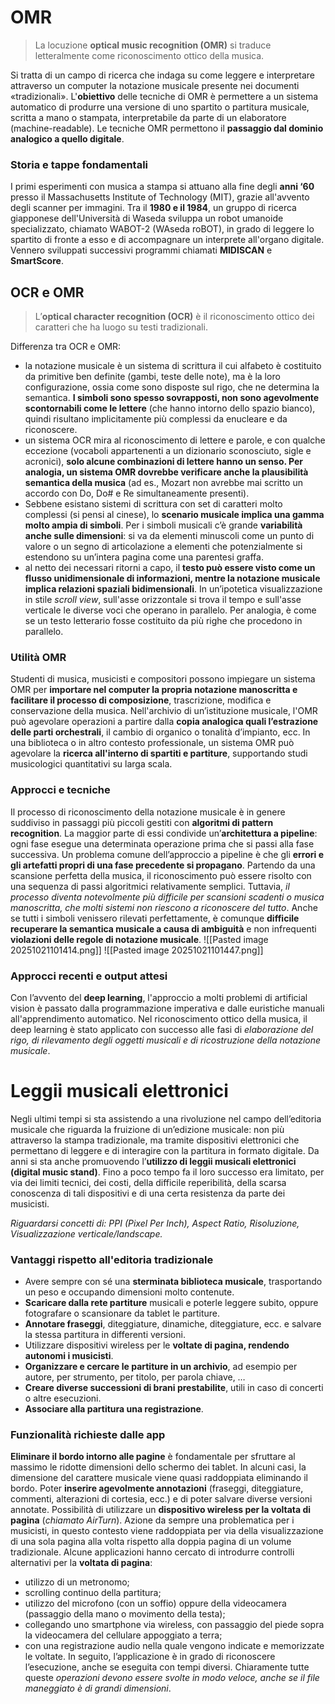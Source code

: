 # OMR
> La locuzione **optical music recognition (OMR)** si traduce letteralmente come riconoscimento ottico della musica.

Si tratta di un campo di ricerca che indaga su come leggere e interpretare attraverso un computer la notazione musicale presente nei documenti «tradizionali». L'**obiettivo** delle tecniche di OMR è permettere a un sistema automatico di produrre una versione di uno spartito o partitura musicale, scritta a mano o stampata, interpretabile da parte di un elaboratore (machine-readable). Le tecniche OMR permettono il **passaggio dal dominio analogico a quello digitale**.
### Storia e tappe fondamentali
I primi esperimenti con musica a stampa si attuano alla fine degli **anni ‘60** presso il Massachusetts Institute of Technology (MIT), grazie all'avvento degli scanner per immagini. Tra il **1980 e il 1984**, un gruppo di ricerca giapponese dell'Università di Waseda sviluppa un robot umanoide specializzato, chiamato WABOT-2 (WAseda roBOT), in grado di leggere lo spartito di fronte a esso e di accompagnare un interprete all'organo digitale. Vennero sviluppati successivi programmi chiamati **MIDISCAN** e **SmartScore**.
## OCR e OMR
> L’**optical character recognition (OCR)** è il riconoscimento ottico dei caratteri che ha luogo su testi tradizionali.

Differenza tra OCR e OMR: 
- la notazione musicale è un sistema di scrittura il cui alfabeto è costituito da primitive ben definite (gambi, teste delle note), ma è la loro configurazione, ossia come sono disposte sul rigo, che ne determina la semantica. **I simboli sono spesso sovrapposti, non sono agevolmente scontornabili come le lettere** (che hanno intorno dello spazio bianco), quindi risultano implicitamente più complessi da enucleare e da riconoscere.
- un sistema OCR mira al riconoscimento di lettere e parole, e con qualche eccezione (vocaboli appartenenti a un dizionario sconosciuto, sigle e acronici), **solo alcune combinazioni di lettere hanno un senso. Per analogia, un sistema OMR dovrebbe verificare anche la plausibilità semantica della musica** (ad es., Mozart non avrebbe mai scritto un accordo con Do, Do# e Re simultaneamente presenti).
- Sebbene esistano sistemi di scrittura con set di caratteri molto complessi (si pensi al cinese), lo **scenario musicale implica una gamma molto ampia di simboli**. Per i simboli musicali c’è grande **variabilità anche sulle dimensioni**: si va da elementi minuscoli come un punto di valore o un segno di articolazione a elementi che potenzialmente si estendono su un’intera pagina come una parentesi graffa.
- al netto dei necessari ritorni a capo, il **testo può essere visto come un flusso unidimensionale di informazioni, mentre la notazione musicale implica relazioni spaziali bidimensionali**. In un’ipotetica visualizzazione in stile *scroll view*, sull'asse orizzontale si trova il tempo e sull'asse verticale le diverse voci che operano in parallelo. Per analogia, è come se un testo letterario fosse costituito da più righe che procedono in parallelo.
### Utilità OMR
Studenti di musica, musicisti e compositori possono impiegare un sistema OMR per **importare nel computer la propria notazione manoscritta e facilitare il processo di composizione**, trascrizione, modifica e conservazione della musica. Nell'archivio di un’istituzione musicale, l'OMR può agevolare operazioni a partire dalla **copia analogica quali l’estrazione delle parti orchestrali**, il cambio di organico o tonalità d’impianto, ecc. In una biblioteca o in altro contesto professionale, un sistema OMR può agevolare la **ricerca all'interno di spartiti e partiture**, supportando studi musicologici quantitativi su larga scala.
### Approcci e tecniche
Il processo di riconoscimento della notazione musicale è in genere suddiviso in passaggi più piccoli gestiti con **algoritmi di pattern recognition**. La maggior parte di essi condivide un’**architettura a pipeline**: ogni fase esegue una determinata operazione prima che si passi alla fase successiva. Un problema comune dell’approccio a pipeline è che gli **errori e gli artefatti propri di una fase precedente si propagano**. Partendo da una scansione perfetta della musica, il riconoscimento può essere risolto con una sequenza di passi algoritmici relativamente semplici. Tuttavia, *il processo diventa notevolmente più difficile per scansioni scadenti o musica manoscritta, che molti sistemi non riescono a riconoscere del tutto*.
Anche se tutti i simboli venissero rilevati perfettamente, è comunque **difficile recuperare la semantica musicale a causa di ambiguità** e non infrequenti **violazioni delle regole di notazione musicale**.
![[Pasted image 20251021101414.png]]
![[Pasted image 20251021101447.png]]
### Approcci recenti e output attesi
Con l’avvento del **deep learning**, l'approccio a molti problemi di artificial vision è passato dalla programmazione imperativa e dalle euristiche manuali all'apprendimento automatico. Nel riconoscimento ottico della musica, il deep learning è stato applicato con successo alle fasi di *elaborazione del rigo, di rilevamento degli oggetti musicali e di ricostruzione della notazione musicale*.
# Leggii musicali elettronici
Negli ultimi tempi si sta assistendo a una rivoluzione nel campo dell’editoria musicale che riguarda la fruizione di un’edizione musicale: non più attraverso la stampa tradizionale, ma tramite dispositivi elettronici che permettano di leggere e di interagire con la partitura in formato digitale.
Da anni si sta anche promuovendo l’**utilizzo di leggii musicali elettronici (digital music stand)**. Fino a poco tempo fa il loro successo era limitato, per via dei limiti tecnici, dei costi, della difficile reperibilità, della scarsa conoscenza di tali dispositivi e di una certa resistenza da parte dei musicisti.

*Riguardarsi concetti di: PPI (Pixel Per Inch), Aspect Ratio, Risoluzione, Visualizzazione verticale/landscape.*
### Vantaggi rispetto all'editoria tradizionale
- Avere sempre con sé una **sterminata biblioteca musicale**, trasportando un peso e occupando dimensioni molto contenute.
- **Scaricare dalla rete partiture** musicali e poterle leggere subito, oppure fotografare o scansionare da tablet le partiture.
- **Annotare fraseggi**, diteggiature, dinamiche, diteggiature, ecc. e salvare la stessa partitura in differenti versioni.
- Utilizzare dispositivi wireless per le **voltate di pagina, rendendo autonomi i musicisti**.
- **Organizzare e cercare le partiture in un archivio**, ad esempio per autore, per strumento, per titolo, per parola chiave, … 
- **Creare diverse successioni di brani prestabilite**, utili in caso di concerti o altre esecuzioni.
- **Associare alla partitura una registrazione**.
### Funzionalità richieste dalle app
**Eliminare il bordo intorno alle pagine** è fondamentale per sfruttare al massimo le ridotte dimensioni dello schermo dei tablet. 
In alcuni casi, la dimensione del carattere musicale viene quasi raddoppiata eliminando il bordo.
Poter **inserire agevolmente annotazioni** (fraseggi, diteggiature, commenti, alterazioni di cortesia, ecc.) e di poter salvare diverse versioni annotate.
Possibilità di utilizzare un **dispositivo wireless per la voltata di pagina** (*chiamato AirTurn*). Azione da sempre una problematica per i musicisti, in questo contesto viene raddoppiata per via della visualizzazione di una sola pagina alla volta rispetto alla doppia pagina di un volume tradizionale. Alcune applicazioni hanno cercato di introdurre controlli alternativi per la **voltata di pagina**:
- utilizzo di un metronomo;
- scrolling continuo della partitura;
- utilizzo del microfono (con un soffio) oppure della videocamera (passaggio della mano o movimento della testa);
- collegando uno smartphone via wireless, con passaggio del piede sopra la videocamera del cellulare appoggiato a terra;
- con una registrazione audio nella quale vengono indicate e memorizzate le voltate. In seguito, l’applicazione è in grado di riconoscere l’esecuzione, anche se eseguita con tempi diversi.
Chiaramente tutte queste *operazioni devono essere svolte in modo veloce, anche se il file maneggiato è di grandi dimensioni*.